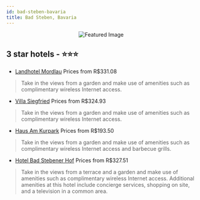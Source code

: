 ```yaml
---
id: bad-steben-bavaria
title: Bad Steben, Bavaria
---
```


<center><img src="https://i.travelapi.com/hotels/32000000/31520000/31518600/31518558/8123397d_b.jpg" alt="Featured Image" /></center>


##  3 star hotels - ⭐️⭐️⭐️

-    [Landhotel Mordlau](https://us.hurb.com/hotels/bad-steben/landhotel-mordlau-JNP-JP540144?cmp=18055) Prices from R$331.08
   > Take in the views from a garden and make use of amenities such as complimentary wireless Internet access.
-    [Villa Siegfried](https://us.hurb.com/hotels/bad-steben/villa-siegfried-JNP-JP650709?cmp=18055) Prices from R$324.93
   > Take in the views from a garden and make use of amenities such as complimentary wireless Internet access.
-    [Haus Am Kurpark](https://us.hurb.com/hotels/bad-steben/haus-am-kurpark-JNP-JP722112?cmp=18055) Prices from R$193.50
   > Take in the views from a garden and make use of amenities such as complimentary wireless Internet access and barbecue grills.
-    [Hotel Bad Stebener Hof](https://us.hurb.com/hotels/bad-steben/hotel-bad-stebener-hof-JNP-JP01303R?cmp=18055) Prices from R$327.51
   > Take in the views from a terrace and a garden and make use of amenities such as complimentary wireless Internet access. Additional amenities at this hotel include concierge services, shopping on site, and a television in a common area.
